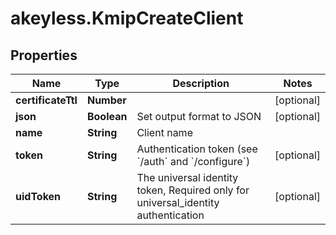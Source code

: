 # akeyless.KmipCreateClient

## Properties

Name | Type | Description | Notes
------------ | ------------- | ------------- | -------------
**certificateTtl** | **Number** |  | [optional] 
**json** | **Boolean** | Set output format to JSON | [optional] 
**name** | **String** | Client name | 
**token** | **String** | Authentication token (see &#x60;/auth&#x60; and &#x60;/configure&#x60;) | [optional] 
**uidToken** | **String** | The universal identity token, Required only for universal_identity authentication | [optional] 


